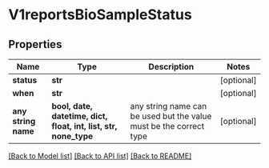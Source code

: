 # V1reportsBioSampleStatus


## Properties
Name | Type | Description | Notes
------------ | ------------- | ------------- | -------------
**status** | **str** |  | [optional] 
**when** | **str** |  | [optional] 
**any string name** | **bool, date, datetime, dict, float, int, list, str, none_type** | any string name can be used but the value must be the correct type | [optional]

[[Back to Model list]](../README.md#documentation-for-models) [[Back to API list]](../README.md#documentation-for-api-endpoints) [[Back to README]](../README.md)


